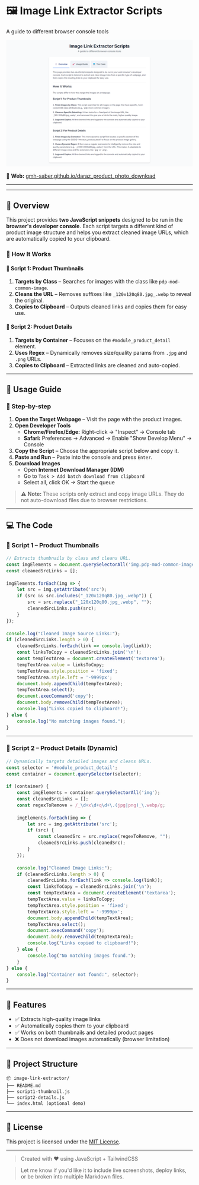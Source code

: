 # 🖼️ Image Link Extractor Scripts

A guide to different browser console tools

![App Screenshot](https://github.com/gmh-saber/daraz_product_photo_download/blob/main/screencapture-gmh-saber-github-io-daraz-product-photo-download-2025-08-03-23_33_32.png)

🔗 **Web:** [gmh-saber.github.io/daraz_product_photo_download](https://gmh-saber.github.io/daraz_product_photo_download/)

---

---

## 📄 Overview

This project provides **two JavaScript snippets** designed to be run in the **browser's developer console**. Each script targets a different kind of product image structure and helps you extract cleaned image URLs, which are automatically copied to your clipboard.

### 🧠 How It Works

#### 🔹 Script 1: Product Thumbnails

1. **Targets by Class** – Searches for images with the class like `pdp-mod-common-image`.
2. **Cleans the URL** – Removes suffixes like `_120x120q80.jpg_.webp` to reveal the original.
3. **Copies to Clipboard** – Outputs cleaned links and copies them for easy use.

#### 🔹 Script 2: Product Details

1. **Targets by Container** – Focuses on the `#module_product_detail` element.
2. **Uses Regex** – Dynamically removes size/quality params from `.jpg` and `.png` URLs.
3. **Copies to Clipboard** – Extracted links are cleaned and auto-copied.

---

## 🚀 Usage Guide

### 🧭 Step-by-step

1. **Open the Target Webpage** – Visit the page with the product images.
2. **Open Developer Tools**  
   - **Chrome/Firefox/Edge:** Right-click → "Inspect" → Console tab  
   - **Safari:** Preferences → Advanced → Enable "Show Develop Menu" → Console
3. **Copy the Script** – Choose the appropriate script below and copy it.
4. **Paste and Run** – Paste into the console and press `Enter`.
5. **Download Images**  
   - Open **Internet Download Manager (IDM)**
   - Go to `Task > Add batch download from clipboard`
   - Select all, click OK → Start the queue

> ⚠️ **Note:** These scripts only extract and copy image URLs. They do not auto-download files due to browser restrictions.

---

## 💻 The Code

### 📜 Script 1 – Product Thumbnails

```javascript
// Extracts thumbnails by class and cleans URL.
const imgElements = document.querySelectorAll('img.pdp-mod-common-image.item-gallery__thumbnail-image');
const cleanedSrcLinks = [];

imgElements.forEach(img => {
    let src = img.getAttribute('src');
    if (src && src.includes("_120x120q80.jpg_.webp")) {
        src = src.replace("_120x120q80.jpg_.webp", "");
        cleanedSrcLinks.push(src);
    }
});

console.log("Cleaned Image Source Links:");
if (cleanedSrcLinks.length > 0) {
    cleanedSrcLinks.forEach(link => console.log(link));
    const linksToCopy = cleanedSrcLinks.join('\n');
    const tempTextArea = document.createElement('textarea');
    tempTextArea.value = linksToCopy;
    tempTextArea.style.position = 'fixed';
    tempTextArea.style.left = '-9999px';
    document.body.appendChild(tempTextArea);
    tempTextArea.select();
    document.execCommand('copy');
    document.body.removeChild(tempTextArea);
    console.log("Links copied to clipboard!");
} else {
    console.log("No matching images found.");
}

````

---

### 📜 Script 2 – Product Details (Dynamic)

```javascript
// Dynamically targets detailed images and cleans URLs.
const selector = '#module_product_detail';
const container = document.querySelector(selector);

if (container) {
    const imgElements = container.querySelectorAll('img');
    const cleanedSrcLinks = [];
    const regexToRemove = /_\d+x\d+q\d+\.(jpg|png)_\.webp/g;

    imgElements.forEach(img => {
        let src = img.getAttribute('src');
        if (src) {
            const cleanedSrc = src.replace(regexToRemove, "");
            cleanedSrcLinks.push(cleanedSrc);
        }
    });

    console.log("Cleaned Image Links:");
    if (cleanedSrcLinks.length > 0) {
        cleanedSrcLinks.forEach(link => console.log(link));
        const linksToCopy = cleanedSrcLinks.join('\n');
        const tempTextArea = document.createElement('textarea');
        tempTextArea.value = linksToCopy;
        tempTextArea.style.position = 'fixed';
        tempTextArea.style.left = '-9999px';
        document.body.appendChild(tempTextArea);
        tempTextArea.select();
        document.execCommand('copy');
        document.body.removeChild(tempTextArea);
        console.log("Links copied to clipboard!");
    } else {
        console.log("No matching images found.");
    }
} else {
    console.log("Container not found:", selector);
}
```

---

## 🔧 Features

* ✅ Extracts high-quality image links
* ✅ Automatically copies them to your clipboard
* ✅ Works on both thumbnails and detailed product pages
* ❌ Does not download images automatically (browser limitation)

---

## 📂 Project Structure

```
📦 image-link-extractor/
├── README.md
├── script1-thumbnail.js
├── script2-details.js
└── index.html (optional demo)
```

---

## 📎 License

This project is licensed under the [MIT License](LICENSE).

---

> Created with ❤️ using JavaScript + TailwindCSS

> Let me know if you'd like it to include live screenshots, deploy links, or be broken into multiple Markdown files.
